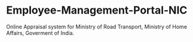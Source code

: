 # Employee-Management-Portal-NIC
Online Appraisal system for Ministry of Road Transport,
Ministry of Home Affairs,
Goverment of India.


